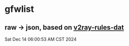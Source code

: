 # gfwlist
## raw -> json, based on [v2ray-rules-dat](https://github.com/Loyalsoldier/v2ray-rules-dat)
Sat Dec 14 06:00:53 AM CST 2024

